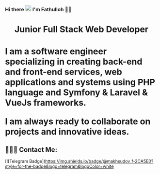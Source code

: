 ### Hi there <img src="https://raw.githubusercontent.com/aemmadi/aemmadi/master/wave.gif" width="20px"> I'm Fathulloh 👨‍💻

<h1 align="center">Junior Full Stack Web Developer<h1>

I am a software engineer specializing in creating back-end and front-end services, web applications and systems using PHP language and Symfony & Laravel & VueJs frameworks. </br>

I am always ready to collaborate on projects and innovative ideas.
  
<h2 align="left">👨🏻‍💻 Contact Me:</h2>
  
[![Telegram Badge](https://img.shields.io/badge/@makhsudov_f-2CA5E0?style=for-the-badge&logo=telegram&logoColor=white
